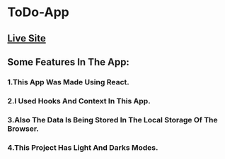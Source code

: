 # ToDo-App
## [Live Site](https://upbeat-kowalevski-17782d.netlify.app/)
## Some Features In The App: 
### 1.This App Was Made Using React.
### 2.I Used Hooks And Context In This App.
### 3.Also The Data Is Being Stored In The Local Storage Of The Browser.
### 4.This Project Has Light And Darks Modes.
